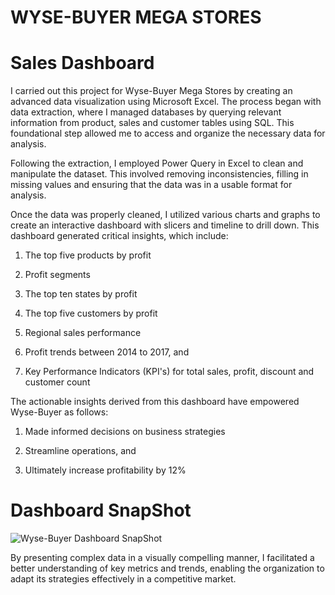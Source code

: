 # WYSE-BUYER MEGA STORES

# Sales Dashboard

I carried out this project for Wyse-Buyer Mega Stores by creating an advanced data visualization using Microsoft Excel. The process began with data extraction, where I managed databases by querying relevant information from product, sales and customer tables using SQL. This foundational step allowed me to access and organize the necessary data for analysis.

Following the extraction, I employed Power Query in Excel to clean and manipulate the dataset. This involved removing inconsistencies, filling in missing values and ensuring that the data was in a usable format for analysis.

Once the data was properly cleaned, I utilized various charts and graphs to create an interactive dashboard with slicers and timeline to drill down. This dashboard generated critical insights, which include:

1. The top five products by profit

2. Profit segments

3. The top ten states by profit

4. The top five customers by profit

5. Regional sales performance

6. Profit trends between 2014 to 2017, and

7. Key Performance Indicators (KPI's) for total sales, profit, discount and customer count

The actionable insights derived from this dashboard have empowered Wyse-Buyer as follows:

1. Made informed decisions on business strategies

2. Streamline operations, and

3. Ultimately increase profitability by 12%

# Dashboard SnapShot
![Wyse-Buyer Dashboard SnapShot](https://github.com/user-attachments/assets/e45e8be3-22ce-4dc5-9eaa-7368af1001e4)


By presenting complex data in a visually compelling manner, I facilitated a better understanding of key metrics and trends, enabling the organization to adapt its strategies effectively in a competitive market.
